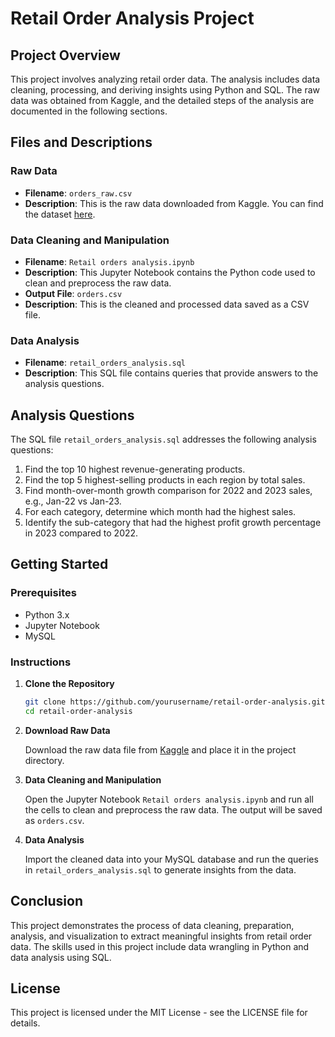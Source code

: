 # Retail Order Analysis Project

## Project Overview

This project involves analyzing retail order data. The analysis includes data cleaning, processing, and deriving insights using Python and SQL. The raw data was obtained from Kaggle, and the detailed steps of the analysis are documented in the following sections.

## Files and Descriptions

### Raw Data

- **Filename**: `orders_raw.csv`
- **Description**: This is the raw data downloaded from Kaggle. You can find the dataset [here](https://www.kaggle.com/datasets/ankitbansal06/retail-orders).

### Data Cleaning and Manipulation

- **Filename**: `Retail orders analysis.ipynb`
- **Description**: This Jupyter Notebook contains the Python code used to clean and preprocess the raw data.
- **Output File**: `orders.csv`
- **Description**: This is the cleaned and processed data saved as a CSV file.

### Data Analysis

- **Filename**: `retail_orders_analysis.sql`
- **Description**: This SQL file contains queries that provide answers to the analysis questions.

## Analysis Questions

The SQL file `retail_orders_analysis.sql` addresses the following analysis questions:

1. Find the top 10 highest revenue-generating products.
2. Find the top 5 highest-selling products in each region by total sales.
3. Find month-over-month growth comparison for 2022 and 2023 sales, e.g., Jan-22 vs Jan-23.
4. For each category, determine which month had the highest sales.
5. Identify the sub-category that had the highest profit growth percentage in 2023 compared to 2022.

## Getting Started

### Prerequisites

- Python 3.x
- Jupyter Notebook
- MySQL

### Instructions

1. **Clone the Repository**

    ```bash
    git clone https://github.com/yourusername/retail-order-analysis.git
    cd retail-order-analysis
    ```

2. **Download Raw Data**

    Download the raw data file from [Kaggle](https://www.kaggle.com/datasets/ankitbansal06/retail-orders) and place it in the project directory.

3. **Data Cleaning and Manipulation**

    Open the Jupyter Notebook `Retail orders analysis.ipynb` and run all the cells to clean and preprocess the raw data. The output will be saved as `orders.csv`.

4. **Data Analysis**

    Import the cleaned data into your MySQL database and run the queries in `retail_orders_analysis.sql` to generate insights from the data.

## Conclusion

This project demonstrates the process of data cleaning, preparation, analysis, and visualization to extract meaningful insights from retail order data. The skills used in this project include data wrangling in Python and data analysis using SQL.

## License

This project is licensed under the MIT License - see the LICENSE file for details.

